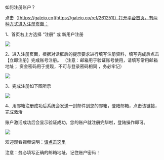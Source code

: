 如何注册账户？

点击（[https://gateio.co](https://gateio.co/ref/261251)）打开平台首页，有两种方式进入注册页面：

1、首页右上方选择 “注册” 或 新用户注册

![](https://gateimg.opencoding.com/zzz1.png)

2、进入注册页面，根据对话框后的提示要求进行填写注册资料，填写完成后点击【立即注册】完成账号注册。
（注意：邮箱用于验证账号使用，请填写常用邮箱地址； 资金密码用于提现，不可与登录密码相同 ，务必牢记）

![](https://gateimg.opencoding.com/zzz2.png)

3、完成注册如下图所示

![](https://gateimg.opencoding.com/zzz3.png)

4、用邮箱注册成功后系统会发送一封邮件到您的邮箱，登陆邮箱，点击该链接，完成激活

账户激活成功后会显示验证成功，您的账户就注册完毕啦，登陆操作即可。

![](https://gateimg.opencoding.com/zzz4.png)


欢迎观看视频说明：[请点击这里](https://www.bilibili.com/video/av43305365)

注意：务必填写正确的邮箱地址，记住账户密码！